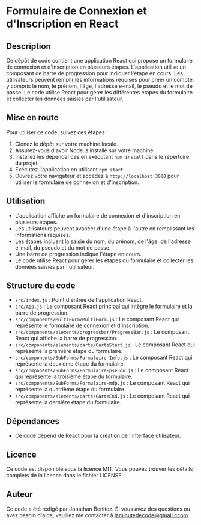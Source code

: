 # Formulaire de Connexion et d'Inscription en React

## Description
Ce dépôt de code contient une application React qui propose un formulaire de connexion et d'inscription en plusieurs étapes. L'application utilise un composant de barre de progression pour indiquer l'étape en cours. Les utilisateurs peuvent remplir les informations requises pour créer un compte, y compris le nom, le prénom, l'âge, l'adresse e-mail, le pseudo et le mot de passe. Le code utilise React pour gérer les différentes étapes du formulaire et collecter les données saisies par l'utilisateur.

## Mise en route
Pour utiliser ce code, suivez ces étapes :

1. Clonez le dépôt sur votre machine locale.
2. Assurez-vous d'avoir Node.js installé sur votre machine.
3. Installez les dépendances en exécutant `npm install` dans le répertoire du projet.
4. Exécutez l'application en utilisant `npm start`.
5. Ouvrez votre navigateur et accédez à `http://localhost:3000` pour utiliser le formulaire de connexion et d'inscription.

## Utilisation
- L'application affiche un formulaire de connexion et d'inscription en plusieurs étapes.
- Les utilisateurs peuvent avancer d'une étape à l'autre en remplissant les informations requises.
- Les étapes incluent la saisie du nom, du prénom, de l'âge, de l'adresse e-mail, du pseudo et du mot de passe.
- Une barre de progression indique l'étape en cours.
- Le code utilise React pour gérer les étapes du formulaire et collecter les données saisies par l'utilisateur.

## Structure du code
- `src/index.js` : Point d'entrée de l'application React.
- `src/App.js` : Le composant React principal qui intègre le formulaire et la barre de progression.
- `src/components/MultiForm/MultiForm.js` : Le composant React qui représente le formulaire de connexion et d'inscription.
- `src/components/elements/progressbar/ProgressBar.js` : Le composant React qui affiche la barre de progression.
- `src/components/elements/carte/CarteStart.js` : Le composant React qui représente la première étape du formulaire.
- `src/components/SubForms/Formulaire-Info.js` : Le composant React qui représente la deuxième étape du formulaire.
- `src/components/SubForms/Formulaire-pseudo.js` : Le composant React qui représente la troisième étape du formulaire.
- `src/components/SubForms/Formulaire-mdp.js` : Le composant React qui représente la quatrième étape du formulaire.
- `src/components/elements/carte/CarteEnd.js` : Le composant React qui représente la dernière étape du formulaire.

## Dépendances
- Ce code dépend de React pour la création de l'interface utilisateur.

## Licence
Ce code est disponible sous la licence MIT. Vous pouvez trouver les détails complets de la licence dans le fichier LICENSE.

## Auteur
Ce code a été rédigé par Jonathan Benitez. Si vous avez des questions ou avez besoin d'aide, veuillez me contacter à laminutedecode@gmail.ccom
